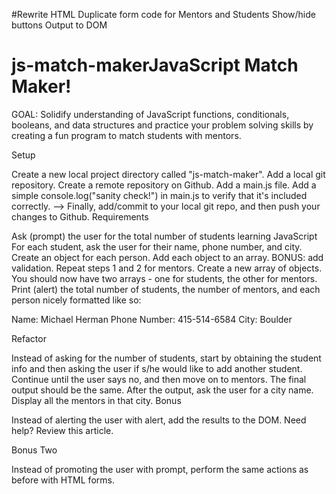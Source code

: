 #Rewrite HTML
Duplicate form code for Mentors and Students
Show/hide buttons
Output to DOM


# js-match-makerJavaScript Match Maker!
GOAL: Solidify understanding of JavaScript functions, conditionals, booleans, and data structures and practice your problem solving skills by creating a fun program to match students with mentors.

Setup

 Create a new local project directory called "js-match-maker".
Add a local git repository.
Create a remote repository on Github.
Add a main.js file.
Add a simple console.log("sanity check!") in main.js to verify that it's included correctly. -->
 Finally, add/commit to your local git repo, and then push your changes to Github.
Requirements

 Ask (prompt) the user for the total number of students learning JavaScript
For each student, ask the user for their name, phone number, and city. Create an object for each person. Add each object to an array. BONUS: add validation.
Repeat steps 1 and 2 for mentors. Create a new array of objects. You should now have two arrays - one for students, the other for mentors.
Print (alert) the total number of students, the number of mentors, and each person nicely formatted like so:

Name: Michael Herman
Phone Number: 415-514-6584
City: Boulder


Refactor

Instead of asking for the number of students, start by obtaining the student info and then asking the user if s/he would like to add another student. Continue until the user says no, and then move on to mentors. The final output should be the same.
After the output, ask the user for a city name. Display all the mentors in that city.
Bonus

Instead of alerting the user with alert, add the results to the DOM. Need help? Review this article.

Bonus Two

Instead of promoting the user with prompt, perform the same actions as before with HTML forms.

